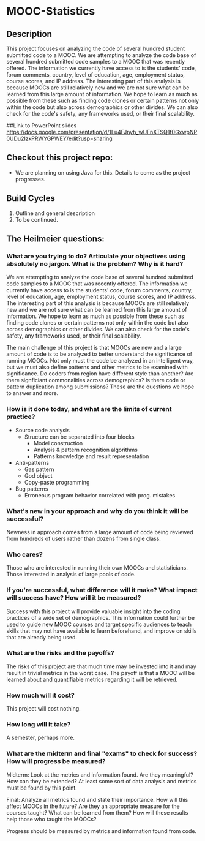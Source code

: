 # MOOC-Statistics

## Description
This project focuses on analyzing the code of several hundred student submitted code to a MOOC. We are attempting to analyze the code base of several hundred submitted code samples to a MOOC that was recently offered. The information we currently have access to is the students' code, forum comments, country, level of education, age, employment status, course scores, and IP address. The interesting part of this analysis is because MOOCs are still relatively new and we are not sure what can be learned from this large amount of information. We hope to learn as much as possible from these such as finding code clones or certain patterns not only within the code but also across demographics or other divides. We can also check for the code's safety, any frameworks used, or their final scalability. 

##Link to PowerPoint slides
https://docs.google.com/presentation/d/1Lu4FJnyh_wUFnXTSQ1f0GxwpNP0UDu2IzkPRWYGPWEY/edit?usp=sharing

## Checkout this project repo:
- We are planning on using Java for this. Details to come as the project progresses. 

## Build Cycles
1. Outline and general description
2. To be continued.

## The Heilmeier questions:
### What are you trying to do? Articulate your objectives using absolutely no jargon. What is the problem? Why is it hard?
We are attempting to analyze the code base of several hundred submitted code samples to a MOOC that was recently offered. The information we currently have access to is the students' code, forum comments, country, level of education, age, employment status, course scores, and IP address. The interesting part of this analysis is because MOOCs are still relatively new and we are not sure what can be learned from this large amount of information. We hope to learn as much as possible from these such as finding code clones or certain patterns not only within the code but also across demographics or other divides. We can also check for the code's safety, any frameworks used, or their final scalability. 

The main challenge of this project is that MOOCs are new and a large amount of code is to be analyzed to better understand the significance of running MOOCs. Not only must the code be analyzed in an intelligent way, but we must also define patterns and other metrics to be examined with significance. Do coders from region have different style than another? Are there signficiant commonalities across demographics? Is there code or pattern duplication among submissions? These are the questions we hope to answer and more. 

### How is it done today, and what are the limits of current practice?
- Source code analysis
  - Structure can be separated into four blocks
    - Model construction
    - Analysis & pattern recognition algorithms
    - Patterns knowledge and result representation
- Anti-patterns
  - Gas pattern
  - God object
  - Copy-paste programming
- Bug patterns
  - Erroneous program behavior correlated with prog. mistakes
  

### What's new in your approach and why do you think it will be successful?
Newness in approach comes from a large amount of code being reviewed from hundreds of users rather than dozens from single class. 

### Who cares?
Those who are interested in running their own MOOCs and statisticians. Those interested in analysis of large pools of code. 

### If you're successful, what difference will it make? What impact will success have? How will it be measured?
Success with this project will provide valuable insight into the coding practices of a wide set of demographics. This information could further be used to guide new MOOC courses and target specific audiences to teach skills that may not have available to learn beforehand, and improve on skills that are already being used.

### What are the risks and the payoffs?
The risks of this project are that much time may be invested into it and may result in trivial metrics in the worst case. The payoff is that a MOOC will be learned about and quantifiable metrics regarding it will be retrieved. 

### How much will it cost?
This project will cost nothing.
### How long will it take?
A semester, perhaps more. 
### What are the midterm and final "exams" to check for success? How will progress be measured?
Midterm:
Look at the metrics and information found. Are they meaningful? How can they be extended? At least some sort of data analysis and metrics must be found by this point.

Final: 
Analyze all metrics found and state their importance. How will this affect MOOCs in the future? Are they an appropriate measure for the courses taught? What can be learned from them? How will these results help those who taught the MOOCs?

Progress should be measured by metrics and information found from code. 
